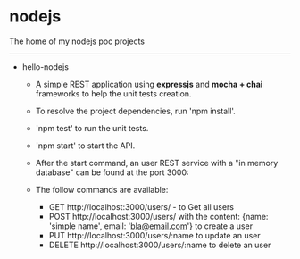 # nodejs
The home of my nodejs poc projects

--- 
* hello-nodejs
  - A simple REST application using **expressjs** and **mocha + chai** frameworks to help the unit tests creation.

  - To resolve the project dependencies, run 'npm install'.
  - 'npm test' to run the unit tests.
  - 'npm start' to start the API.

  - After the start command, an user REST service with a "in memory database" can be found at the port 3000:

  - The follow commands are available:
    - GET http://localhost:3000/users/ - to Get all users
    - POST http://localhost:3000/users/ with the content: {name: 'simple name', email: 'bla@email.com'} to create a user
    - PUT http://localhost:3000/users/:name to update an user
    - DELETE http://localhost:3000/users/:name to delete an user
